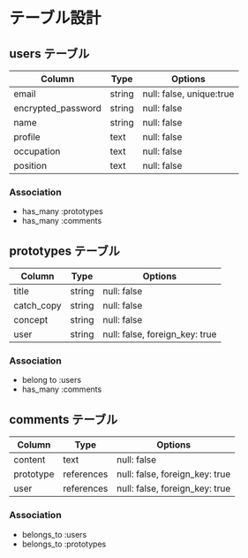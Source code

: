 # テーブル設計

## users テーブル

| Column             | Type   | Options                  |
| ------------------ | ------ | ------------------------ |
| email              | string | null: false, unique:true |
| encrypted_password | string | null: false              |
| name               | string | null: false              |
| profile            | text   | null: false              |
| occupation         | text   | null: false              |
| position           | text   | null: false              |

### Association

- has_many :prototypes
- has_many :comments

## prototypes テーブル

| Column     | Type   | Options                        |
| ---------- | ------ | ------------------------------ |
| title      | string | null: false                    |
| catch_copy | string | null: false                    |
| concept    | string | null: false                    |
| user       | string | null: false, foreign_key: true |

### Association

- belong to :users
- has_many  :comments

## comments テーブル

| Column       | Type       | Options                        |
| ------------ | ---------- | ------------------------------ |
| content      | text       | null: false                    |
| prototype    | references | null: false, foreign_key: true |
| user         | references | null: false, foreign_key: true |

### Association

- belongs_to :users
- belongs_to :prototypes